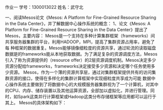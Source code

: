 作业一
学号：1300013022 
姓名：武守北

一、阅读Mesos论文《Mesos: A Platform for Fine-Grained Resource Sharing in the Data Center》，并了解数据中心操作系统的概念：
1、论文《Mesos: A Platform for Fine-Grained Resource Sharing in the Data Center》提出了Mesos，主要内容： Mesos是一个支持在多种计算集群框架（frameworks）间共享服务器集群的平台，利用HADOOP，MPI，提高了集群资源占用率，避免了每 种框架的数据重复。Mesos能够镜像细粒度的资源共享，通过轮流的读取磁盘数据是的frameworks能从本地获取数据。为了满足复杂的资源调度方法，Mesos引入了称为资源提供的（resource offer）的2层资源调度机制。Mesos决定多少资源分配给frameworks，frameworks决定接受多少资源和决定哪个任务使用多少资源。 Mesos，作为一个薄的资源共享层，通过对集群框架提供共有的访问集群资源的接口，使得在多样化的集群计算框架中实现细粒度共享成为可能 数据中心操作系统主要做到了将数据中心的大规模服务器集群视为了一个计算机，对其中的CPU、内存、储存装置以及其他运算资源，全部加以虚拟化，并进行管理。同时，如Spark这类并行计算框架或Hadoop这类分布存储框架等应用都可以运行于其上。 Mesos的具体架构如下：
